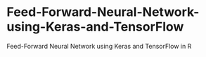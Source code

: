 # Feed-Forward-Neural-Network-using-Keras-and-TensorFlow
Feed-Forward Neural Network using Keras and TensorFlow in R
